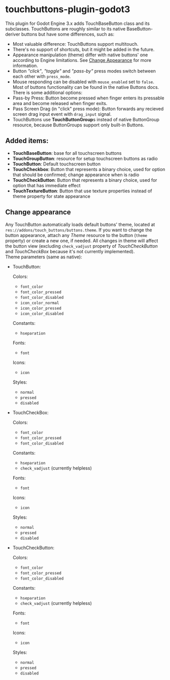 # touchbuttons-plugin-godot3
This plugin for Godot Engine 3.x adds TouchBaseButton class and its subclasses. TouchButtons are roughly similar to its native BaseButton-deriver buttons but have some differences, such as:

- Most valuable difference: TouchButtons support multitouch.
- There's no support of shortcuts, but it might be added in the future.
- Appearance manipulation (theme) differ with native buttons' one according to Engine limitations. See [Change Appearance](#change-appearance) for more information.
- Button *"click"*, *"toggle"* and *"pass-by"* press modes switch between each other with `press_mode`.
- Mouse responding can be disabled with `mouse_enabled` set to `false`.                                                                                   \
Most of buttons functionality can be found in the native Buttons docs. There is some additional options:
- Pass-by Press: Button become pressed when finger enters its pressable area and become released when finger exits.
- Pass Screen Drag (in "click" press mode): Button forwards any recieved screen drag input event with `drag_input` signal.
- TouchButtons use **TouchButtonGroup**s instead of native ButtonGroup resource, because ButtonGroups support only built-in Buttons.

## Added items:
- **TouchBaseButton**: base for all touchscreen buttons
- **TouchGroupButton**: resource for setup touchscreen buttons as radio
- **TouchButton**: Default touchscreen button
- **TouchCheckbox**: Button that represents a binary choice, used for option that should be confirmed; change appearance when is radio
- **TouchCheckButton**: Button that represents a binary choice, used for option that has immediate effect
- **TouchTextureButton**: Button that use texture properties instead of theme property for state appearance

## Change appearance
Any TouchButton automatically loads default buttons' theme, located at `res://addons/touch_buttons/buttons.theme`.
If you want to change the button appearance, attach any *Theme* resource to the button (`theme` property) or create a new one, if needed. All changes in theme will affect the button view (excluding `check_vadjust` property of *TouchCheckButton* and *TouchCheckBox* because it's not currently implemented).
\
Theme parameters (same as native):
- TouchButton:

  Colors:
  - `font_color`
  - `font_color_pressed`
  - `font_color_disabled`
  - `icon_color_normal`
  - `icon_color_pressed`
  - `icon_color_disabled`
  
  Constants:
  - `hseparation`

  Fonts:
  - `font`
  
  Icons:
  - `icon`
  
  Styles:
  - `normal`
  - `pressed`
  - `disabled`

- TouchCheckBox:

  Colors:
  - `font_color`
  - `font_color_pressed`
  - `font_color_disabled`
  
  Constants:
  - `hseparation`
  - `check_vadjust` (currently helpless)

  Fonts:
  - `font`
  
  Icons:
  - `icon`
  
  Styles:
  - `normal`
  - `pressed`
  - `disabled`

- TouchCheckButton:

  Colors:
  - `font_color`
  - `font_color_pressed`
  - `font_color_disabled`
  
  Constants:
  - `hseparation`
  - `check_vadjust` (currently helpless)

  Fonts:
  - `font`
  
  Icons:
  - `icon`
  
  Styles:
  - `normal`
  - `pressed`
  - `disabled`
